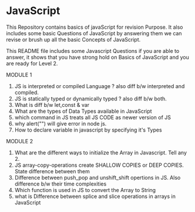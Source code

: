 # JavaScript
This Repository contains basics of javaScript for revision Purpose. It also includes some basic Questions of JavaScript by answering them we can revise or brush up all the basic Concepts of JavaScript.




This README file includes some Javascript Questions if you are able to answer, 
it shows that you have strong hold on Basics of JavaScript and you are ready for Level 2.

MODULE 1 

1. JS is interpreted or compiled Language ? also diff b/w interpreted and compiled.
2. JS is statically typed or dynamically typed ? also diff b/w both.
3. What is diff b/w let,const & var
4. What are the types of Data Types available in JavaScript
5. which command in JS treats all JS CODE as newer version of JS
6. why alert("") will give error in node js.
7. How to declare variable in javascript by specifying it's Types




MODULE 2

1. What are the different ways  to initialize the Array in Javascript. Tell any 2.
2. JS array-copy-operations create SHALLOW COPIES or DEEP COPIES. State difference between them
3. Difference between push_pop and unshift_shift opertions in JS. Also difference b/w their time complexities
4. Which function is used in JS to convert the Array to String
5. what is Difference between splice and slice operations in arrays in JavaScript
